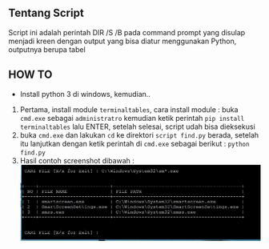 ## Tentang Script
Script ini adalah perintah DIR /S /B pada command prompt yang disulap menjadi kreen 
dengan output yang bisa diatur menggunakan Python, outputnya berupa tabel

## HOW TO 
*	Install python 3 di windows, kemudian..
1.	Pertama, install module `terminaltables`, cara install module : buka `cmd.exe` sebagai `administratro`
	kemudian ketik perintah `pip install terminaltables` lalu ENTER, setelah selesai, script udah bisa dieksekusi
2.	buka `cmd.exe` dan lakukan `cd` ke direktori `script find.py` berada, setelah itu lanjutkan dengan ketik perintah di `cmd.exe` sebagai berikut : `python find.py`
3.	Hasil contoh screenshot dibawah : 
![Tampilah satu](img_exp/exp1.JPG "Tampilan satu")